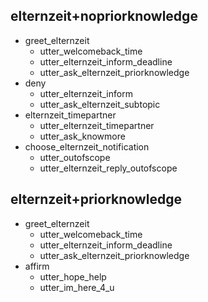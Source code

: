 ## elternzeit+nopriorknowledge
* greet_elternzeit
  - utter_welcomeback_time
  - utter_elternzeit_inform_deadline
  - utter_ask_elternzeit_priorknowledge
* deny
  - utter_elternzeit_inform
  - utter_ask_elternzeit_subtopic
* elternzeit_timepartner
  - utter_elternzeit_timepartner
  - utter_ask_knowmore
* choose_elternzeit_notification
  - utter_outofscope
  - utter_elternzeit_reply_outofscope

## elternzeit+priorknowledge
* greet_elternzeit
  - utter_welcomeback_time
  - utter_elternzeit_inform_deadline
  - utter_ask_elternzeit_priorknowledge
* affirm
  - utter_hope_help
  - utter_im_here_4_u
